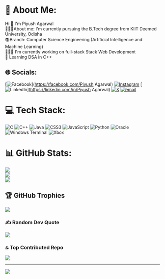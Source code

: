 # 💫 About Me:
Hi 👋 I'm Piyush Agarwal<br>🙋🏻‍♂️About me: I'm currently pursuing the B.Tech  degree from KIIT Deemed University, Odisha<br>📚Branch: Computer Science Engineering (Artificial Intelligence and Machine Learning)<br>👨🏻‍💻 I'm currently working on full-stack Stack Web Development<br>🧠 Learning DSA in C++


## 🌐 Socials:
[![Facebook](https://img.shields.io/badge/Facebook-%231877F2.svg?logo=Facebook&logoColor=white)](https://facebook.com/Piyush Agarwal) [![Instagram](https://img.shields.io/badge/Instagram-%23E4405F.svg?logo=Instagram&logoColor=white)](https://instagram.com/piyush_44_13) [![LinkedIn](https://img.shields.io/badge/LinkedIn-%230077B5.svg?logo=linkedin&logoColor=white)](https://linkedin.com/in/Piyush Agarwal) [![X](https://img.shields.io/badge/X-black.svg?logo=X&logoColor=white)](https://x.com/Piyush_3918) [![email](https://img.shields.io/badge/Email-D14836?logo=gmail&logoColor=white)](mailto:piyushagarwal3918@gmail.com) 

# 💻 Tech Stack:
![C](https://img.shields.io/badge/c-%2300599C.svg?style=for-the-badge&logo=c&logoColor=white) ![C++](https://img.shields.io/badge/c++-%2300599C.svg?style=for-the-badge&logo=c%2B%2B&logoColor=white) ![Java](https://img.shields.io/badge/java-%23ED8B00.svg?style=for-the-badge&logo=openjdk&logoColor=white) ![CSS3](https://img.shields.io/badge/css3-%231572B6.svg?style=for-the-badge&logo=css3&logoColor=white) ![JavaScript](https://img.shields.io/badge/javascript-%23323330.svg?style=for-the-badge&logo=javascript&logoColor=%23F7DF1E) ![Python](https://img.shields.io/badge/python-3670A0?style=for-the-badge&logo=python&logoColor=ffdd54) ![Oracle](https://img.shields.io/badge/Oracle-F80000?style=for-the-badge&logo=oracle&logoColor=white) ![Windows Terminal](https://img.shields.io/badge/Windows%20Terminal-%234D4D4D.svg?style=for-the-badge&logo=windows-terminal&logoColor=white) ![Xbox](https://img.shields.io/badge/xbox-%23107C10.svg?style=for-the-badge&logo=xbox&logoColor=white)
# 📊 GitHub Stats:
![](https://github-readme-stats.vercel.app/api?username=PiyushAgarwal3918&theme=default&hide_border=false&include_all_commits=false&count_private=false)<br/>
![](https://github-readme-streak-stats.herokuapp.com/?user=PiyushAgarwal3918&theme=default&hide_border=false)<br/>
![](https://github-readme-stats.vercel.app/api/top-langs/?username=PiyushAgarwal3918&theme=default&hide_border=false&include_all_commits=false&count_private=false&layout=compact)

## 🏆 GitHub Trophies
![](https://github-profile-trophy.vercel.app/?username=PiyushAgarwal3918&theme=radical&no-frame=false&no-bg=true&margin-w=4)

### ✍️ Random Dev Quote
![](https://quotes-github-readme.vercel.app/api?type=horizontal&theme=radical)

### 🔝 Top Contributed Repo
![](https://github-contributor-stats.vercel.app/api?username=PiyushAgarwal3918&limit=5&theme=dark&combine_all_yearly_contributions=true)

---
[![](https://visitcount.itsvg.in/api?id=PiyushAgarwal3918&icon=0&color=0)](https://visitcount.itsvg.in)

<!-- Proudly created with GPRM ( https://gprm.itsvg.in ) -->

